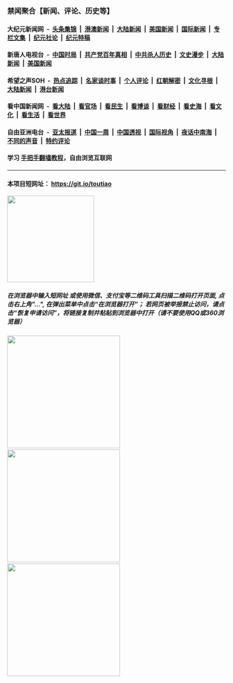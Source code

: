 ### 禁闻聚合【新闻、评论、历史等】

#### 大纪元新闻网 &nbsp;-&nbsp; [头条集锦](indexes/E头条集锦.md?t=02132302) &nbsp;|&nbsp; [港澳新闻](indexes/E港澳新闻.md?t=02132302)  &nbsp;|&nbsp; [大陆新闻](indexes/E大陆新闻.md?t=02132302) &nbsp;|&nbsp; [美国新闻](indexes/E美国新闻.md?t=02132302) &nbsp;|&nbsp; [国际新闻](indexes/E国际新闻.md?t=02132302) &nbsp;|&nbsp; [专栏文集](indexes/E专栏文集.md?t=02132302) &nbsp;|&nbsp; [纪元社论](indexes/E纪元社论.md?t=02132302) &nbsp;|&nbsp; [纪元特稿](indexes/E纪元特稿.md?t=02132302) 

#### 新唐人电视台 &nbsp;-&nbsp; [中国时局](indexes/N中国时局.md?t=02132302) &nbsp;|&nbsp; [共产党百年真相](indexes/N共产党百年真相.md?t=02132302) &nbsp;|&nbsp; [中共杀人历史](indexes/N中共杀人历史.md?t=02132302) &nbsp;|&nbsp; [文史漫步](indexes/N文史漫步.md?t=02132302) &nbsp;|&nbsp; [大陆新闻](indexes/N大陆新闻.md?t=02132302) &nbsp;|&nbsp; [美国新闻](indexes/N美国新闻.md?t=02132302)

#### 希望之声SOH &nbsp;-&nbsp; [热点追踪](indexes/H热点追踪.md?t=02132302) &nbsp;|&nbsp; [名家谈时事](indexes/H名家谈时事.md?t=02132302) &nbsp;|&nbsp; [个人评论](indexes/H个人评论.md?t=02132302)  &nbsp;|&nbsp; [红朝解密](indexes/H红朝解密.md?t=02132302) &nbsp;|&nbsp; [文化寻根](indexes/H文化寻根.md?t=02132302) &nbsp;|&nbsp; [大陆新闻](indexes/H大陆新闻.md?t=02132302) &nbsp;|&nbsp; [港台新闻](indexes/H港台新闻.md?t=02132302)

#### 看中国新闻网 &nbsp;-&nbsp; [看大陆](indexes/S看大陆.md?t=02132302) &nbsp;|&nbsp; [看官场](indexes/S看官场.md?t=02132302) &nbsp;|&nbsp; [看民生](indexes/S看民生.md?t=02132302)  &nbsp;|&nbsp; [看博谈](indexes/S看博谈.md?t=02132302) &nbsp;|&nbsp; [看财经](indexes/S看财经.md?t=02132302) &nbsp;|&nbsp; [看史海](indexes/S看史海.md?t=02132302) &nbsp;|&nbsp; [看文化](indexes/S看文化.md?t=02132302) &nbsp;|&nbsp; [看生活](indexes/S看生活.md?t=02132302) &nbsp;|&nbsp; [看世界](indexes/S看世界.md?t=02132302)

#### 自由亚洲电台 &nbsp;-&nbsp; [亚太报道](indexes/R亚太报道.md?t=02132302) &nbsp;|&nbsp; [中国一周](indexes/R中国一周.md?t=02132302) &nbsp;|&nbsp; [中国透视](indexes/R中国透视.md?t=02132302)  &nbsp;|&nbsp; [国际视角](indexes/R国际视角.md?t=02132302) &nbsp;|&nbsp; [夜话中南海](indexes/R夜话中南海.md?t=02132302) &nbsp;|&nbsp; [不同的声音](indexes/R不同的声音.md?t=02132302) &nbsp;|&nbsp; [特约评论](indexes/R特约评论.md?t=02132302)

#### 学习 [手把手翻墙教程](https://github.com/gfw-breaker/guides/wiki)，自由浏览互联网

----

#### 本项目短网址： https://git.io/toutiao
<img src="https://raw.githubusercontent.com/gfw-breaker/banned-news/master/scripts/img/qr.png" width="200px"/>  

##### 在浏览器中输入短网址 或使用微信、支付宝等二维码工具扫描二维码打开页面, 点击右上角"...", 在弹出菜单中点击“在浏览器打开”； 若网页被举报禁止访问，请点击“恢复申请访问”，将链接复制并粘贴到浏览器中打开（请不要使用QQ或360浏览器）

<img src="https://raw.githubusercontent.com/gfw-breaker/banned-news/master/scripts/img/1.png" width="260px"/> &nbsp; <img src="https://raw.githubusercontent.com/gfw-breaker/banned-news/master/scripts/img/2.png" width="260px"/> &nbsp; <img src="https://raw.githubusercontent.com/gfw-breaker/banned-news/master/scripts/img/3.png" width="260px"/>
